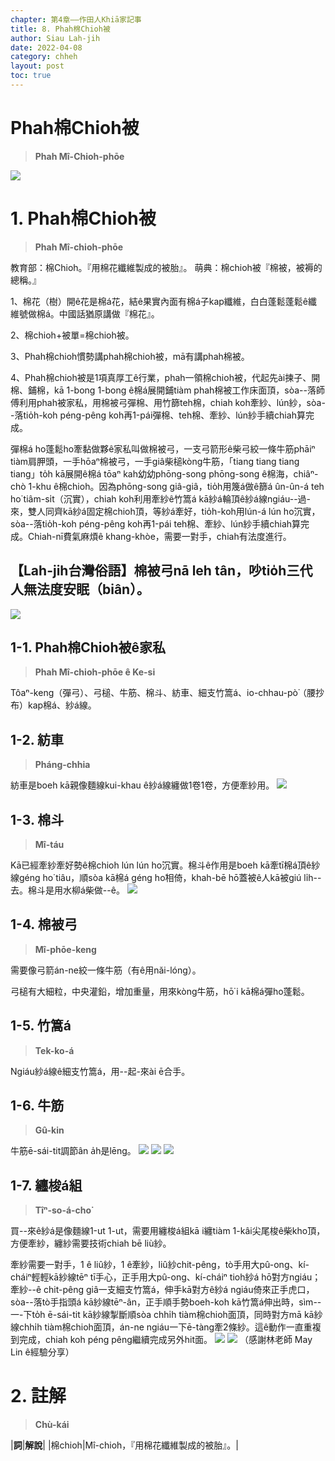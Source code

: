 ```yaml
---
chapter: 第4章——作田人Khiā家記事
title: 8. Phah棉Chioh被
author: Siau Lah-jih
date: 2022-04-08
category: chheh
layout: post
toc: true
---
```


# Phah棉Chioh被
> **Phah Mî-Chioh-phōe**

![](../too5/17/17-27-9拍棉被蔡滄龍.jpg)

# 1. Phah棉Chioh被
> **Phah Mî-chioh-phōe**

教育部：棉Chioh。『用棉花纖維製成的被胎』。
萌典：棉chioh被『棉被，被褥的總稱。』

1、棉花（樹）開ê花是棉á花，結ê果實內面有棉á子kap纖維，白白蓬鬆蓬鬆ê纖維號做棉á。中國話猶原講做『棉花』。

2、棉chioh+被單=棉chioh被。

3、Phah棉chioh慣勢講phah棉chioh被，mā有講phah棉被。

4、Phah棉chioh被是1項真厚工ê行業，phah一領棉chioh被，代起先ài揀子、開棉、鋪棉，kā 1-bong 1-bong ê棉á展開鋪tiàm phah棉被工作床面頂，sòa--落師傅利用phah被家私，用棉被弓彈棉、用竹篩teh棉，chiah koh牽紗、lún紗，sòa--落tio̍h-koh péng-pêng koh再1-pái彈棉、teh棉、牽紗、lún紗手續chiah算完成。

彈棉á ho͘蓬鬆ho͘牽黏做夥ê家私叫做棉被弓，一支弓箭形ê柴弓絞一條牛筋phāiⁿ tiàm肩胛頭，一手hōaⁿ棉被弓，一手giâ柴槌kòng牛筋，「tiang tiang tiang tiang」to̍h kā展開ê棉á tōaⁿ kah幼幼phōng-song phōng-song ê棉海，chiâⁿ-chò 1-khu ê棉chioh。因為phōng-song giâ-giâ，tio̍h用篾á做ê篩á ûn-ûn-á teh  ho͘ tiâm-si̍t（沉實），chiah koh利用牽紗ê竹篙á kā紗á輪頂ê紗á線ngiáu--過-來，雙人同齊kā紗á固定棉chioh頂，等紗á牽好，tio̍h-koh用lún-á lún ho͘沉實，sòa--落tio̍h-koh péng-pêng koh再1-pái teh棉、牽紗、lún紗手續chiah算完成。Chiah-nī費氣麻煩ê khang-khòe，需要一對手，chiah有法度進行。

## 【Lah-jih台灣俗語】棉被弓nā leh tân，吵tio̍h三代人無法度安眠（biân）。

![](../too5/17/17-27-1拍棉被.jpg)

## 1-1. Phah棉Chioh被ê家私
> **Phah Mî-chioh-phōe ê Ke-si**

Tôaⁿ-keng（彈弓）、弓槌、牛筋、棉斗、紡車、細支竹篙á、io-chhau-pò͘（腰抄布）kap棉á、紗á線。

## 1-2. 紡車
> **Pháng-chhia**

紡車是boeh kā親像麵線kui-khau ê紗á線纏做1卷1卷，方便牽紗用。
![](../too5/17/17-27-2拍棉被.jpg)

## 1-3. 棉斗
> **Mî-táu**

Kā已經牽紗牽好勢ê棉chioh lún lún ho͘沉實。棉斗ê作用是boeh kā牽tī棉á頂ê紗線géng ho͘ tiâu，順sòa kā棉á géng ho͘相倚，khah-bē hō͘蓋被ê人kā被giú li̍h--去。棉斗是用水柳á柴做--ê。
![](../too5/17/17-27-3拍棉被.jpg)

## 1-4. 棉被弓
> **Mî-phōe-keng**

需要像弓箭án-ne絞一條牛筋（有ê用năi-lóng）。

弓槌有大細粒，中央灌鉛，增加重量，用來kòng牛筋，hō͘ i kā棉á彈ho͘蓬鬆。
## 1-5. 竹篙á
> **Tek-ko-á**

Ngiáu紗á線ê細支竹篙á，用--起-來ài ē合手。

## 1-6. 牛筋
> **Gû-kin**

牛筋ē-sái-tit調節ân a̍h是lēng。
![](../too5/17/17-27-4拍棉被.jpg)
![](../too5/17/17-27-5拍棉被.jpg)
![](../too5/17/17-27-6拍棉被.jpg)

## 1-7. 纏梭á組
> **Tîⁿ-so-á-cho͘**

買--來ê紗á是像麵線1-ut 1-ut，需要用纏梭á組kā i纏tiàm 1-kâi尖尾梭ê柴kho͘頂，方便牽紗，纏紗需要技術chiah bē liù紗。

牽紗需要一對手，1 ê liû紗，1 ê牽紗，liû紗chit-pêng，tò手用大pû-ong、kí-cháiⁿ輕輕kā紗線tēⁿ tī手心，正手用大pû-ong、kí-cháiⁿ tioh紗á hō͘對方ngiáu；牽紗--ê chit-pêng giâ一支細支竹篙á，伸手kā對方ê紗á ngiáu倚來正手虎口，sòa--落tò手指頭á kā紗線tēⁿ-ân，正手順手勢boeh-koh kā竹篙á伸出時，sìm--一-下to̍h ē-sái-tit kā紗線掣斷順sòa chhi̍h tiàm棉chioh面頂，同時對方mā kā紗線chhi̍h tiàm棉chioh面頂，án-ne ngiáu一下ē-tàng牽2條紗。這ê動作一直重複到完成，chiah koh péng pêng繼續完成另外hit面。
![](../too5/17/17-27-7拍棉被.jpg)
![](../too5/17/17-27-8拍棉被.jpg)
（感謝林老師 May Lin ê經驗分享）

# 2. 註解
> **Chù-kái**

|**詞**|**解說**|
|棉chioh|Mî-chioh，『用棉花纖維製成的被胎』。|
